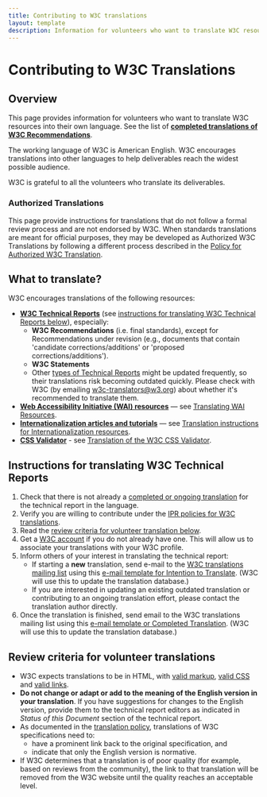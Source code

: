 ```yaml
---
title: Contributing to W3C translations
layout: template
description: Information for volunteers who want to translate W3C resources into their own language.
---
```

<h1>Contributing to W3C Translations</h1>

<h2>Overview</h2>

<p>This page provides information for volunteers who want to translate W3C resources into their own language. See the list of <strong><a href="/Translations/">completed translations of W3C Recommendations</a></strong>.</p></p>

<p>The working language of W3C is American English. W3C encourages translations into other languages to help deliverables reach the widest possible audience.</p>

<p>W3C is grateful to all the volunteers who translate its deliverables.</p>

<h3>Authorized Translations</h3>

<p>This page provide instructions for translations that do not follow a formal review process and are not endorsed by W3C. When standards translations are meant for official purposes, they may be developed as Authorized W3C Translations by following a different process described in the <a href="https://www.w3.org/2005/02/TranslationPolicy.html">Policy for Authorized W3C Translation</a>.</p>

<h2 id=what>What to translate?</h2>
<p>W3C encourages translations of the following resources:</p>
<ul>
  <li><strong><a href="https://www.w3.org/TR/">W3C Technical Reports</a></strong> (see <a href="#how">instructions for translating W3C Technical Reports below</a>), especially:
    <ul>
      <li><strong>W3C Recommendations</strong> (i.e. final standards), except for Recommendations under revision (e.g., documents that contain 'candidate corrections/additions' or 'proposed corrections/additions').</li>
      <li><strong>W3C Statements</strong></li>
      <li>Other <a href="https://www.w3.org/standards/types/">types of Technical Reports</a> might be updated frequently, so their translations risk becoming outdated quickly. Please check with W3C (by emailing <a href="mailto:w3c-translators@w3.org">w3c-translators@w3.org</a>) about whether it's recommended to translate them.</li>
    </ul>
  </li>
  <li><strong><a href="https://www.w3.org/WAI/sitemap/">Web Accessibility Initiative (WAI) resources</a></strong> &mdash; see <a href="https://www.w3.org/WAI/about/translating/">Translating WAI Resources</a>.</li>
  <li><strong><a href="https://www.w3.org/International/articlelist">Internationalization articles and tutorials</a></strong> &mdash; see <a href="https://www.w3.org/International/i18n-drafts/pages/translation.html">Translation instructions for Internationalization resources</a>.</li>
  <li><strong><a href="https://jigsaw.w3.org/css-validator/">CSS Validator</a></strong> - see <a href="https://jigsaw.w3.org/css-validator/translations.html">Translation of the W3C CSS Validator</a>.</li>
</ul>

<h2 id=how>Instructions for translating W3C Technical Reports</h2>
<ol>
  <li>Check that there is not already a <a href="matrix.html">completed or ongoing translation</a> for the technical report in the language.</li>
  <li>Verify you are willing to contribute under the <a href="https://www.w3.org/copyright/intellectual-rights/#translate">IPR policies for W3C translations</a>.</li>
  <li>Read the <a href="#criteria">review criteria for volunteer translation below</a>.</li>
  <li>Get a <a href="https://www.w3.org/account/request/">W3C account</a> if you do not already have one. This will allow us to associate your translations with your W3C profile.</li>
  <li>Inform others of your interest in translating the technical report:
    <ul><li>If starting a <strong>new</strong> translation,  send e-mail to the <a href="mailto:w3c-translators@w3.org">W3C translations mailing list</a> using this <a href="mailto:w3c-translators@w3.org?Subject=%5Blang%5D%20Intention%20of%20translation&Body=Dear%20Translators%0D%0A%0D%0A%0D%0A%0D%0AI%20confirm%20that%20I%20have%20searched%20the%20Translations%20database%20%28http%3A//www.w3.org/Consortium/Translation/matrix.html.%0D%0A%0D%0A%0D%0A%0D%0AUnless%20there%20are%20objections%20within%20the%20next%20few%20days%2C%20I%20will%20proceed%20with%20the%20translation%20into%20%5Blanguage%5D%20of%20the%20following%20document%28s%29%3A%0D%0A%0D%0A%0D%0A%0D%0A%5Bprovide%20English%20title%28s%29%20and%20URI%28s%29%20of%20the%20source%20document%28s%29%5D%0D%0A%0D%0A%0D%0A%0D%0A%0D%0A%0D%0AIn%20compliance%20with%20the%20W3C%20Intellectual%20Property%20FAQ%20%28http%3A//www.w3.org/copyright/intellectual-rights/%23translate%29%2C%20I%20will%20be%20required%20to%20place%20a%20prominent%20disclaimer%20in%20my%20translation%28s%29%20in%20which%20I%20will%20disclose%2C%20%281%29%20the%20title%20of%20and%20link%20to%20the%20original%20English%20document%2C%20%282%29%20that%20my%20document%20is%20a%20translation%20which%20may%20contain%20errors%2C%20and%20%283%29%20that%20the%20original%20English%20document%20on%20the%20W3C%20website%20is%20the%20one%20that%20is%20official.%20%28Items%20%282%29%20and%20%283%29%20must%20be%20in%20the%20target%20language.%29%0D%0A%0D%0AI%20will%20also%20make%20sure%20the%20links%20within%20my%20translation%28s%29%20are%20valid%20and%20will%20endeavor%20to%20provide%20valid%20markup%20and%20CSS%20%28validation%20tools%20are%20at%20http%3A//validator.w3.org/%29.%0D%0A%0D%0A%0D%0A%0D%0AI%20will%20notify%20this%20list%20with%20links%20to%20my%20translation%28s%29%20when%20complete">e-mail template for Intention to Translate</a>. (W3C will use this to update the translation database.)</li>
  <li>If you are interested in updating an existing outdated translation or contributing to an ongoing translation effort, please contact the translation author directly.</li></ul></li>
  <li>Once the translation is finished, send email to the W3C translations mailing list using this <a href="mailto:w3c-translators@w3.org?Subject=%5Blang%5D%20Completed%20translation&Body=Dear%20Translators%0D%0A%0D%0AI%20have%20completed%20the%20translation%20into%20%5Blanguage%5D%20of%20the%20following%20document%28s%29%3A%0D%0A%0D%0A%5Bprovide%20English%20title%28s%29%20and%20URI%28s%29%20of%20the%20source%20document%28s%29%5D%0D%0A%5Bprovide%20target%20language%20title%28s%29%20and%20URI%28s%29%20of%20your%20translation%28s%29%5D%0D%0A%0D%0A%0D%0AI%20confirm%20that%2C%20in%20compliance%20with%20the%20W3C%20Intellectual%20Property%20FAQ%20%28http%3A//www.w3.org/copyright/intellectual-rights/%23translate%29%2C%20I%20have%20placed%20a%20prominent%20disclaimer%20in%20my%20translation%28s%29%20in%20which%20I%20disclose%2C%20%281%29%20the%20title%20of%20and%20link%20to%20the%20original%20English%20document%2C%20%282%29%20that%20my%20document%20is%20a%20translation%20which%20may%20contain%20errors%2C%20and%20%283%29%20that%20the%20original%20English%20document%20on%20the%20W3C%20website%20is%20the%20one%20that%20is%20official.%20%28Items%20%282%29%20and%20%283%29%20are%20in%20the%20target%20language.%29%0D%0A%0D%0AI%20confirm%20that%20the%20links%20within%20my%20translation%28s%29%20are%20valid%20and%20I%20have%20endeavored%20to%20provide%20valid%20markup%20and%20CSS%20%28validation%20tools%20are%20at%20http%3A//validator.w3.org/%29.%0D%0A">e-mail template or Completed Translation</a>. (W3C will use this to update the translation database.)</li>
</ol>

<h2 id=criteria>Review criteria for volunteer translations</h2>
<ul>
  <li>W3C expects translations to be in HTML, with <a href="https://validator.w3.org/">valid markup</a>, <a href="https://jigsaw.w3.org/css-validator/">valid CSS</a> and <a href="https://validator.w3.org/checklink">valid links</a>.</li>
  <li><strong>Do not change or adapt or add to the meaning of the English version in your translation</strong>. If you have suggestions for changes to the English version, provide them to the technical report editors as indicated in <cite>Status of this Document</cite> section of the technical report.</li>
  <li>As documented in the <a href="https://www.w3.org/copyright/intellectual-rights/#translate">translation policy</a>, translations of W3C specifications need to:<ul>
      <li>have a prominent link back to the original specification, and</li>
      <li>indicate that only the English version is normative.</li>
  </ul></li>
  <li>If W3C determines that a translation is of poor quality (for example, based on reviews from the community), the link to that translation will be removed from the W3C website until the quality reaches an acceptable level.</li>
</ul>
